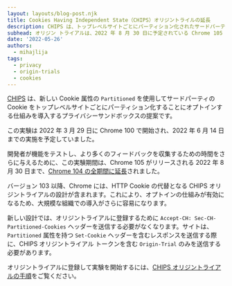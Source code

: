 ```yaml
---
layout: layouts/blog-post.njk
title: Cookies Having Independent State（CHIPS）オリジントライルの延長
description: CHIPS は、トップレベルサイトごとにパーティション化されたサードパーティ Cookie の使用にオプトインする仕組みを導入するプライバシーサンドボックスの提案です。Chrome 100 で開始されたオリジントライアルは、2022 年 8 月 30 日に予定されている Chrome 105 のリリースまで利用できるようになりました。
subhead: オリジン トライアルは、2022 年 8 月 30 日に予定されている Chrome 105 のリリースまで利用できるようになりました。
date: '2022-05-26'
authors:
  - mihajlija
tags:
  - privacy
  - origin-trials
  - cookies
---
```


[CHIPS](/docs/privacy-sandbox/chips/) は、新しい Cookie 属性の `Partitioned` を使用してサードパーティの Cookie をトップレベルサイトごとにパーティション化することにオプトインする仕組みを導入するプライバシーサンドボックスの提案です。

この実験は 2022 年 3 月 29 日に Chrome 100 で開始され、2022 年 6 月 14 日までの実施を予定していました。

開発者が機能をテストし、より多くのフィードバックを収集するための時間をさらに与えるために、この実験期間は、Chrome 105 がリリースされる 2022 年 8 月 30 日まで、[Chrome 104 の全期間に延長](https://groups.google.com/a/chromium.org/g/blink-dev/c/kZRtetS8jsY)されました。

バージョン 103 以降、Chrome には、HTTP Cookie の代替となる CHIPS オリジントライアルの設計が含まれます。これにより、オプトインの仕組みが有効になるため、大規模な組織での導入がさらに容易になります。

新しい設計では、オリジントライアルに登録するために `Accept-CH: Sec-CH-Partitioned-Cookies` ヘッダーを送信する必要がなくなります。サイトは、`Partitioned` 属性を持つ `Set-Cookie` ヘッダーを含むレスポンスを送信する際に、CHIPS オリジントライアル トークンを含む `Origin-Trial` のみを送信する必要があります。

オリジントライアルに登録して実験を開始するには、[CHIPS オリジントライアルの手順](/blog/chips-origin-trial/)をご覧ください。
